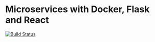 # Microservices with Docker, Flask and React

[![Build Status](https://travis-ci.org/koztay/flask_docker_react.svg?branch=master)](https://travis-ci.org/koztay/flask_docker_react)